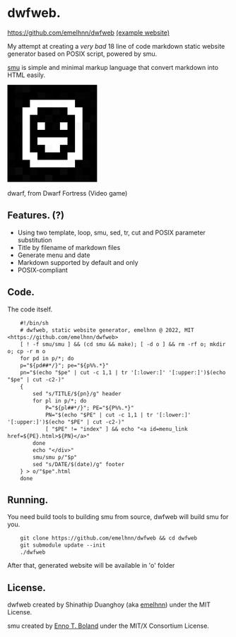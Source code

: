 # dwfweb.

<https://github.com/emelhnn/dwfweb>
[(example website)](https://emelhnn.github.io/dwfweb/)

My attempt at creating a *very bad* 18 line of code
markdown static website generator based on POSIX script, powered by smu.

[smu](https://github.com/Gottox/smu) is simple and minimal markup language
that convert markdown into HTML easily.

![dwarf](m/dwarf_fortress.png)

dwarf, from Dwarf Fortress (Video game)

## Features. (?)

* Using two template, loop, smu, sed, tr, cut and POSIX parameter substitution
* Title by filename of markdown files
* Generate menu and date
* Markdown supported by default and only
* POSIX-compliant

## Code.

The code itself.

		#!/bin/sh
		# dwfweb, static website generator, emelhnn @ 2022, MIT <https://github.com/emelhnn/dwfweb>
		[ ! -f smu/smu ] && (cd smu && make); [ -d o ] && rm -rf o; mkdir o; cp -r m o
		for pd in p/*; do
		p="${pd##*/}"; pe="${p%%.*}"
		pn="$(echo "$pe" | cut -c 1,1 | tr '[:lower:]' '[:upper:]')$(echo "$pe" | cut -c2-)"
		{
		    sed "s/TITLE/${pn}/g" header
		    for pl in p/*; do
		        P="${pl##*/}"; PE="${P%%.*}"
		        PN="$(echo "$PE" | cut -c 1,1 | tr '[:lower:]' '[:upper:]')$(echo "$PE" | cut -c2-)"
		        [ "$PE" != "index" ] && echo "<a id=menu_link href=${PE}.html>${PN}</a>"
		    done
		    echo "</div>"
		    smu/smu p/"$p"
		    sed "s/DATE/$(date)/g" footer
		} > o/"$pe".html
		done

## Running.

You need build tools to building smu from source, dwfweb will build smu for you.

		git clone https://github.com/emelhnn/dwfweb && cd dwfweb
		git submodule update --init
		./dwfweb

After that, generated website will be available in 'o' folder

## License.

dwfweb created by Shinathip Duanghoy (aka [emelhnn](https://github.com/emelhnn))
under the MIT License. 

smu created by [Enno T. Boland](https://github.com/Gottox)
under the MIT/X Consortium License. 
